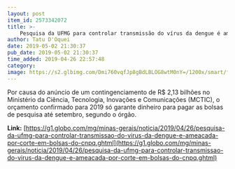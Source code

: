 ```yaml
---
layout: post
item_id: 2573342072
title: >-
    Pesquisa da UFMG para controlar transmissão do vírus da dengue é ameaçada por corte em bolsas do CNPq
author: Tatu D'Oquei
date: 2019-05-02 21:30:37
pub_date: 2019-05-02 21:30:37
time_added: 2019-04-26 22:57:48
category: 
image: https://s2.glbimg.com/Dmi760vqfJp8gBdLBLOG8wtM0nY=/1200x/smart/filters:cover():strip_icc()/s02.video.glbimg.com/x720/7571885.jpg
---
```


Por causa do anúncio de um contingenciamento de R$ 2,13 bilhões no Ministério da Ciência, Tecnologia, Inovações e Comunicações (MCTIC), o orçamento confirmado para 2019 só garante dinheiro para pagar as bolsas de pesquisa até setembro, segundo o órgão.

**Link:** [https://g1.globo.com/mg/minas-gerais/noticia/2019/04/26/pesquisa-da-ufmg-para-controlar-transmissao-do-virus-da-dengue-e-ameacada-por-corte-em-bolsas-do-cnpq.ghtml](https://g1.globo.com/mg/minas-gerais/noticia/2019/04/26/pesquisa-da-ufmg-para-controlar-transmissao-do-virus-da-dengue-e-ameacada-por-corte-em-bolsas-do-cnpq.ghtml)

